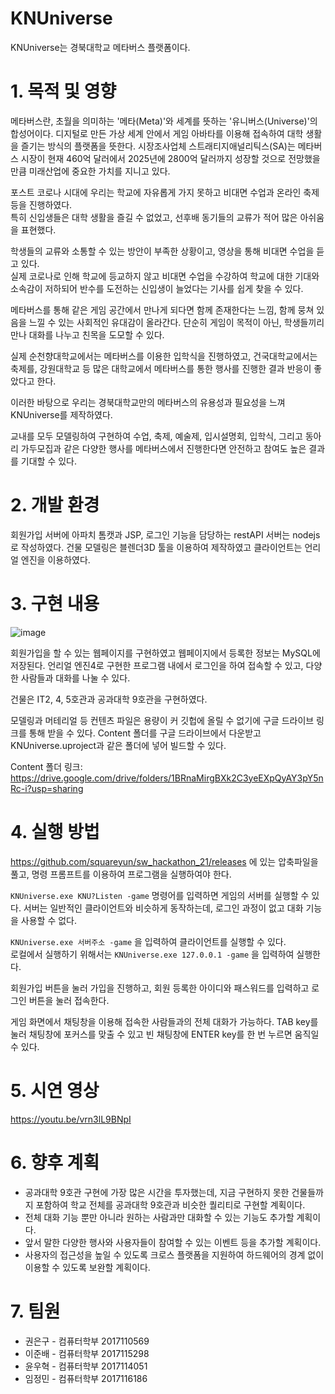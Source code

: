 # KNUniverse
KNUniverse는 경북대학교 메타버스 플랫폼이다.

# 1. 목적 및 영향
메타버스란, 초월을 의미하는 '메타(Meta)'와 세계를 뜻하는 '유니버스(Universe)'의 합성어이다.
디지털로 만든 가상 세계 안에서 게임 아바타를 이용해 접속하여 대학 생활을 즐기는 방식의 플랫폼을 뜻한다.
시장조사업체 스트래티지애널리틱스(SA)는 메타버스 시장이 현재 460억 달러에서 2025년에 2800억 달러까지 성장할 것으로 전망했을 만큼 미래산업에 중요한 가치를 지니고 있다.
  

포스트 코로나 시대에 우리는 학교에 자유롭게 가지 못하고 비대면 수업과 온라인 축제 등을 진행하였다.  
특히 신입생들은 대학 생활을 즐길 수 없었고, 선후배 동기들의 교류가 적어 많은 아쉬움을 표현했다.
  

학생들의 교류와 소통할 수 있는 방안이 부족한 상황이고, 영상을 통해 비대면 수업을 듣고 있다.  
실제 코로나로 인해 학교에 등교하지 않고 비대면 수업을 수강하여 학교에 대한 기대와 소속감이 저하되어 반수를 도전하는 신입생이 늘었다는 기사를 쉽게 찾을 수 있다.

메타버스를 통해 같은 게임 공간에서 만나게 되다면 함께 존재한다는 느낌, 함께 뭉쳐 있음을 느낄 수 있는 사회적인 유대감이 올라간다. 단순히 게임이 목적이 아닌, 학생들끼리 만나 대화를 나누고 친목을 도모할 수 있다.

  
실제 순천향대학교에서는 메타버스를 이용한 입학식을 진행하였고, 건국대학교에서는 축제를, 강원대학교 등 많은 대학교에서 메타버스를 통한 행사를 진행한 결과 반응이 좋았다고 한다.


이러한 바탕으로 우리는 경북대학교만의 메타버스의 유용성과 필요성을 느껴 KNUniverse를 제작하였다.
  

교내를 모두 모델링하여 구현하여 수업, 축제, 예술제, 입시설명회, 입학식, 그리고 동아리 가두모집과 같은 다양한 행사를 메타버스에서 진행한다면 안전하고 참여도 높은 결과를 기대할 수 있다.


# 2. 개발 환경
회원가입 서버에 아파치 톰캣과 JSP, 로그인 기능을 담당하는 restAPI 서버는 nodejs로 작성하였다.
건물 모델링은 블렌더3D 툴을 이용하여 제작하였고 클라이언트는 언리얼 엔진을 이용하였다.


# 3. 구현 내용
![image](https://user-images.githubusercontent.com/33932392/126698620-622ddb97-3894-4bf1-bf2e-b9a7b72b8495.png)

회원가입을 할 수 있는 웹페이지를 구현하였고 웹페이지에서 등록한 정보는 MySQL에 저장된다.
언리얼 엔진4로 구현한 프로그램 내에서 로그인을 하여 접속할 수 있고, 다양한 사람들과 대화를 나눌 수 있다.

건물은 IT2, 4, 5호관과 공과대학 9호관을 구현하였다.

모델링과 머테리얼 등 컨텐츠 파일은 용량이 커 깃헙에 올릴 수 없기에 구글 드라이브 링크를 통해 받을 수 있다.
Content 폴더를 구글 드라이브에서 다운받고 KNUniverse.uproject과 같은 폴더에 넣어 빌드할 수 있다.

Content 폴더 링크: https://drive.google.com/drive/folders/1BRnaMirgBXk2C3yeEXpQyAY3pY5nRc-i?usp=sharing

# 4. 실행 방법
https://github.com/squareyun/sw_hackathon_21/releases 에 있는 압축파일을 풀고, 명령 프롬프트를 이용하여 프로그램을 실행하여야 한다.


```KNUniverse.exe KNU?Listen -game``` 명령어를 입력하면 게임의 서버를 실행할 수 있다. 서버는 일반적인 클라이언트와 비슷하게 동작하는데, 로그인 과정이 없고 대화 기능을 사용할 수 없다.  

```KNUniverse.exe 서버주소 -game``` 을 입력하여 클라이언트를 실행할 수 있다.  
로컬에서 실행하기 위해서는 ```KNUniverse.exe 127.0.0.1 -game``` 을 입력하여 실행한다.

회원가입 버튼을 눌러 가입을 진행하고, 회원 등록한 아이디와 패스워드를 입력하고 로그인 버튼을 눌러 접속한다.  

게임 화면에서 채팅창을 이용해 접속한 사람들과의 전체 대화가 가능하다. TAB key를 눌러 채팅창에 포커스를 맞출 수 있고 빈 채팅창에 ENTER key를 한 번 누르면 움직일 수 있다.

# 5. 시연 영상
https://youtu.be/vrn3lL9BNpI


# 6. 향후 계획
- 공과대학 9호관 구현에 가장 많은 시간을 투자했는데, 지금 구현하지 못한 건물들까지 포함하여 학교 전체를 공과대학 9호관과 비슷한 퀄리티로 구현할 계획이다.
- 전체 대화 기능 뿐만 아니라 원하는 사람과만 대화할 수 있는 기능도 추가할 계획이다.
- 앞서 말한 다양한 행사와 사용자들이 참여할 수 있는 이벤트 등을 추가할 계획이다.  
- 사용자의 접근성을 높일 수 있도록 크로스 플랫폼을 지원하여 하드웨어의 경계 없이 이용할 수 있도록 보완할 계획이다.

# 7. 팀원
- 권은구 - 컴퓨터학부 2017110569
- 이준배 - 컴퓨터학부 2017115298
- 윤우혁 - 컴퓨터학부 2017114051
- 임정민 - 컴퓨터학부 2017116186
